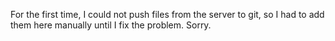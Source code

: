 For the first time, I could not push files from the server to git, so I had to add them here manually until I fix the problem. Sorry.
